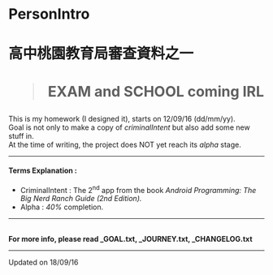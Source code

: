 # PersonIntro

<h1>高中桃園教育局審查資料之一</h1>

<h1><blockquote>EXAM and SCHOOL coming IRL</blockquote></h1>

This is my homework (I designed it), starts on 12/09/16 (dd/mm/yy). <br>
Goal is not only to make a copy of <i>criminalIntent</i> but also add some new stuff in. <br>
At the time of writing, the project does NOT yet reach its <em>alpha</em> stage. <br>

<hr>

<h4>Terms Explanation :</h4>

<ul>
	<li>CriminalIntent : The 2<sup>nd</sup> app from the book <em><cite>Android Programming: The Big Nerd Ranch Guide (2nd Edition).</cite></em></li>
	<li>Alpha : <em>40%</em> completion.</li>
</ul>

<hr>
<br>
<strong> For more info, please read _GOAL.txt, _JOURNEY.txt, _CHANGELOG.txt </strong>
<br>
<hr>
Updated on 18/09/16
